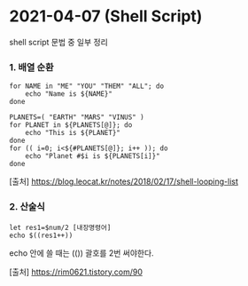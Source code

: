 # 2021-04-07 (Shell Script)

shell script 문법 중 일부 정리

### 1. 배열 순환

```shell
for NAME in "ME" "YOU" "THEM" "ALL"; do
    echo "Name is ${NAME}"
done

PLANETS=( "EARTH" "MARS" "VINUS" )
for PLANET in ${PLANETS[@]}; do
    echo "This is ${PLANET}"
done
for (( i=0; i<${#PLANETS[@]}; i++ )); do
    echo "Planet #$i is ${PLANETS[i]}"
done
```



[출처] https://blog.leocat.kr/notes/2018/02/17/shell-looping-list



### 2. 산술식

```
let res1=$num/2 [내장명령어]
echo $((res1++))
```

echo 안에 쓸 때는 (()) 괄호를 2번 써야한다.

[출처] https://rim0621.tistory.com/90